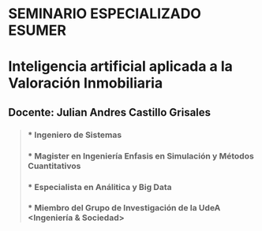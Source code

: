 # **SEMINARIO ESPECIALIZADO ESUMER**
# **Inteligencia artificial aplicada a la Valoración Inmobiliaria**

## Docente: Julian Andres Castillo Grisales
>### *   Ingeniero de Sistemas
>### *   Magister en Ingeniería Enfasis en Simulación y Métodos Cuantitativos
>### *   Especialista en Análitica y Big Data
>### *   Miembro del Grupo de Investigación de la UdeA <Ingeniería & Sociedad>
